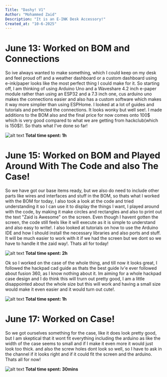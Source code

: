 ```yaml
---
Title: "Dashy! V1"
Author: "Mohammed Zaid"
Description: "It is an E-INK Desk Accessory!"
Created_at: "10-6-2025"
---
```


# June 13: Worked on BOM and Connections
So ive always wanted to make something, which I could keep on my desk and feel proud of! and a weather dashboard or a custom dashboard using e-ink/paper looks like the most perfect thing I could make for it. So starting off, I am thinking of using Arduino Uno and a Waveshare 4.2 inch e-paper module rather than using an ESP32 and a 7.3 inch one, cus arduino uno makes the connections easier and also has a custom software which makes it way more simplier than using ESPHome. I looked at a lot of guides and tutorials and perfected the connections. It looks wonky but well see!. I made additions to the BOM also and the final price for now comes onto 100$ which is very good compared to what we are getting from hackclub(which is 150$)!. So thats what I've done so far!

![alt text](https://hc-cdn.hel1.your-objectstorage.com/s/v3/25e739a3c6496e6cd8b7d557e07a707dcb64470c_image.png)
**Total time spent: 1h**

# June 15: Worked on BOM and Played Around With The Code and also The Case!
So we have got our base items ready, but we also do need to include other parts like wires and interfaces and stuff in the BOM, so thats what I worked with the BOM for today, I also took a look at the code and tried understanding it so I can use it to display the things I want, I played around with the code, by making it make circles and rectangles and also to print out the text "Zaid is Awesome" on the screen. Even though I havent gotten the screen, the code still feels like it will execute as it is simple to understand and also easy to write!. I also looked at tutorials on how to use the Arduino IDE and how I should install the necessary libraries and also ports and stuff. It will be much easier to work with it if we had the screen but we dont so we have to handle it the zaid way!. Thats all for today!

![alt text](https://hc-cdn.hel1.your-objectstorage.com/s/v3/ad6badf6244c7f9268fbf4542cbf2287bb64da23_image.png)
**Total time spent: 2h**

Ok so I worked on the case of the whole thing, and till now it looks great, I followed the hackpad cad guide as thats the best guide Iv'e ever followed about fusion 360, as I know nothing about it. Im aiming for a whole hackpad case design and I do think this will trurn out pretty good, I am a little disappointed about the whole size but this will work and having a small size would make it even easier and it would turn out cute!.

![alt text](https://hc-cdn.hel1.your-objectstorage.com/s/v3/7263c40f718b2ca27f27bc29f0e206de62a4442f_image.png)
**Total time spent: 1h**

# June 17: Worked on Case!
So we got ourselves something for the case, like it does look pretty good, but I am skeptical that it wont fit everything including the arduino as like the width of the case seems to small and if I make it even more it would just look too thick. and also the screw holes dont look so well, so I have to ask in the channel if it looks right and if it could fit the screen and the arduino. Thats all for now!

![alt text](https://hc-cdn.hel1.your-objectstorage.com/s/v3/b10c88aa06d7bc82a5965b7c5cc8c3c399d53afd_image.png)
**Total time spent: 30mins**
